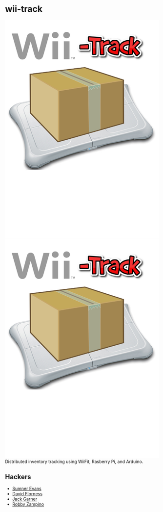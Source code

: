 # wii-track
![Alt text](./logo.svg)
<img src="./logo.svg">
Distributed inventory tracking using WiiFit, Rasberry Pi, and Arduino.

## Hackers
- [Sumner Evans](https://github.com/sumnerevans)
- [David Florness](https://github.com/edwargix)
- [Jack Garner](https://github.com/jhgarner)
- [Robby Zampino](https://github.com/robozman)

